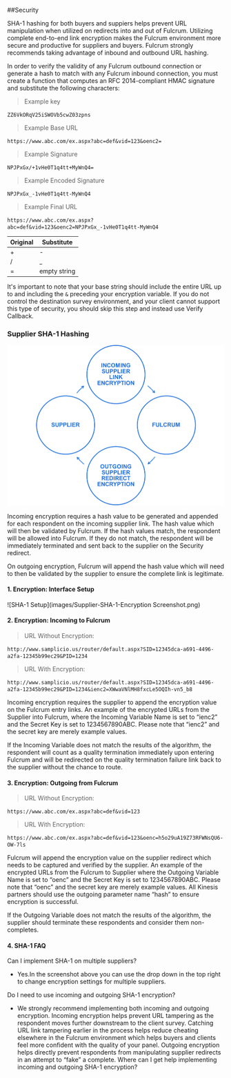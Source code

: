 ##Security

SHA-1 hashing for both buyers and suppiers helps prevent URL manipulation when utilized on redirects into and out of Fulcrum. Utilizing complete end-to-end link encryption makes the Fulcrum environment more secure and productive for suppliers and buyers. Fulcrum strongly recommends taking advantage of inbound and outbound URL hashing.

In order to verify the validity of any Fulcrum outbound connection or generate a hash to match with any Fulcrum inbound connection, you must create a function that computes an RFC 2014-compliant HMAC signature and substitute the following characters:

> Example key

```plaintext
ZZ6VkORqV25iSWOVb5cwZ03zpns
```

> Example Base URL

```plaintext
https://www.abc.com/ex.aspx?abc=def&vid=123&oenc2=
```

> Example Signature

```plaintext
NPJPxGx/+1vHe0T1q4tt+MyWnQ4=
```
> Example Encoded Signature

```plaintext
NPJPxGx_-1vHe0T1q4tt-MyWnQ4
```

> Example Final URL

```plaintext
https://www.abc.com/ex.aspx?abc=def&vid=123&oenc2=NPJPxGx_-1vHe0T1q4tt-MyWnQ4
```

| Original | Substitute   |
|----------|--------------|
| +        | -            |
| /        | _            |
| =        | empty string |

It's important to note that your base string should include the entire URL up to and including the `&` preceding your encryption variable. If you do not control the destination survey environment, and your client cannot support this type of security, you should skip this step and instead use Verify Callback.

### Supplier SHA-1 Hashing

![Supplier SHA-1](images/Supplier_sha1_flowchart_v21.png)

Incoming encryption requires a hash value to be generated and appended for each respondent on the incoming supplier link. The hash value which will then be validated by Fulcrum. If the hash values match, the respondent will be allowed into Fulcrum. If they do not match, the respondent will be immediately terminated and sent back to the supplier on the Security redirect. 

On outgoing encryption, Fulcrum will append the hash value which will need to then be validated by the supplier to ensure the complete link is legitimate.

#### 1. Encryption: Interface Setup

![SHA-1 Setup](images/Supplier-SHA-1-Encryption Screenshot.png)

#### 2. Encryption: Incoming to Fulcrum

> URL Without Encryption: 

```plaintext
http://www.samplicio.us/router/default.aspx?SID=12345dca-a691-4496-a2fa-12345b99ec29&PID=1234
```

> URL With Encryption: 

```plaintext
http://www.samplicio.us/router/default.aspx?SID=12345dca-a691-4496-a2fa-12345b99ec29&PID=1234&ienc2=XWwaVNlMH8fxcLe5OQIh-vn5_b8
```

Incoming encryption requires the supplier to append the encryption value on the Fulcrum entry links. An example of the encrypted URLs from the Supplier into Fulcrum, where the Incoming Variable Name is set to “ienc2” and the Secret Key is set to 1234567890ABC. Please note that “ienc2” and the secret key are merely example values.

If the Incoming Variable does not match the results of the algorithm, the respondent will count as a quality termination immediately upon entering Fulcrum and will be redirected on the quality termination failure link back to the supplier without the chance to route.

#### 3. Encryption: Outgoing from Fulcrum

> URL Without Encryption:

```plaintext
https://www.abc.com/ex.aspx?abc=def&vid=123
```

> URL With Encryption:

```plaintext
https://www.abc.com/ex.aspx?abc=def&vid=123&oenc=h5o29uA19Z73RFWNsQU6-OW-7ls
```

Fulcrum will append the encryption value on the supplier redirect which needs to be captured and verified by the supplier. An example of the encrypted URLs from the Fulcrum to Supplier where the Outgoing Variable Name is set to “oenc” and the Secret Key is set to 1234567890ABC. Please note that “oenc” and the secret key are merely example values. All Kinesis partners should use the outgoing parameter name “hash” to ensure encryption is successful.

If the Outgoing Variable does not match the results of the algorithm, the supplier should terminate these respondents and consider them non-completes.

#### 4. SHA-1 FAQ

Can I implement SHA-1 on multiple suppliers?

- Yes.In the screenshot above you can use the drop down in the top right to change encryption settings for multiple suppliers.

Do I need to use incoming and outgoing SHA-1 encryption?

- We strongly recommend implementing both incoming and outgoing encryption. Incoming encryption helps prevent URL tampering as the respondent moves further downstream to the client survey. Catching URL link tampering earlier in the process helps reduce cheating elsewhere in the Fulcrum environment which helps buyers and clients feel more confident with the quality of your panel. Outgoing encryption helps directly prevent respondents from manipulating supplier redirects in an attempt to “fake” a complete.
Where can I get help implementing incoming and outgoing SHA-1 encryption?